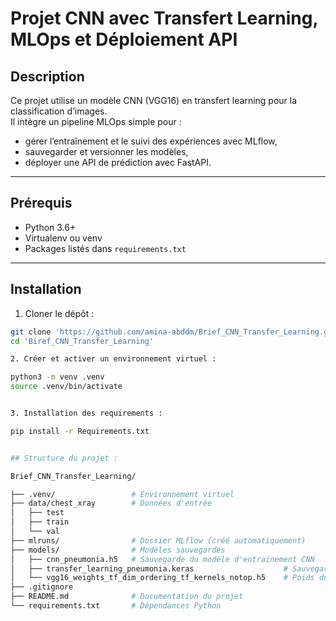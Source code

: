 # Projet CNN avec Transfert Learning, MLOps et Déploiement API

## Description

Ce projet utilise un modèle CNN (VGG16) en transfert learning pour la classification d’images.  
Il intègre un pipeline MLOps simple pour :  
- gérer l’entraînement et le suivi des expériences avec MLflow,  
- sauvegarder et versionner les modèles,  
- déployer une API de prédiction avec FastAPI.

---

## Prérequis

- Python 3.6+  
- Virtualenv ou venv  
- Packages listés dans `requirements.txt`

---

## Installation

1. Cloner le dépôt :

```bash
git clone 'https://github.com/amina-abddm/Brief_CNN_Transfer_Learning.git'
cd 'Biref_CNN_Transfer_Learning'

2. Créer et activer un environnement virtuel : 

python3 -m venv .venv
source .venv/bin/activate


3. Installation des requirements : 

pip install -r Requirements.txt


## Structure du projet : 

Brief_CNN_Transfer_Learning/

├── .venv/                 # Environnement virtuel
├── data/chest_xray        # Données d'entrée
│   ├── test
│   ├── train     
│   └── val 
├── mlruns/                # Dossier MLflow (créé automatiquement)
├── models/                # Modèles sauvegardés   
│   ├── cnn_pneumonia.h5   # Sauvegarde du modéle d'entrainement CNN
│   ├── transfer_learning_pneumonia.keras                    # Sauvegarde du modéle de pré-entrainement VGG16
│   └── vgg16_weights_tf_dim_ordering_tf_kernels_notop.h5    # Poids du modèle VGG16 pré-entraîné sans les couches top 
├── .gitignore
├── README.md              # Documentation du projet 
└── requirements.txt       # Dépendances Python


